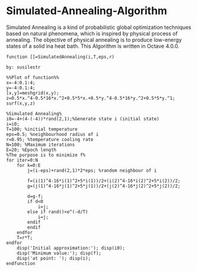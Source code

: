 # Simulated-Annealing-Algorithm
Simulated Annealing is a kind of probabilistic global optimization techniques based on natural phenomena, which is inspired by physical process of annealing. The objective of physical annealing is to produce low-energy states of a solid ina heat bath. This Algorithm is written in Octave 4.0.0.

    function []=SimulatedAnnealing(i,T,eps,r)
	
	by: susilestr
	
    %%Plot of function%%
	x=-4:0.1:4;
	y=-4:0.1:4;
	[x,y]=meshgrid(x,y);
	z=0.5*x.^4-0.5*16*x.^2+0.5*5*x.+0.5*y.^4-0.5*16*y.^2+0.5*5*y.^1;
	surf(x,y,z)

	%Simulated Annealing%
	i0=-4+(4-(-4))*rand(2,1);%Generate state i (initial state)
	i=i0;
	T=100; %initial temperature
	eps=0.5; %neighbourhood radius of i
	r=0.95; %temperature cooling rate
	N=100; %Maximum iterations
	E=20; %Epoch length
	%The purpose is to minimize f%
	for iter=0:N
  		for k=0:E
      		j=(i-eps)+rand(2,1)*2*eps; %random neighbour of i
      
     		f=(i(1)^4-16*i(1)^2+5*i(1))/2+(i(2)^4-16*i(2)^2+5*i(2))/2;
      		g=(j(1)^4-16*j(1)^2+5*j(1))/2+(j(2)^4-16*j(2)^2+5*j(2))/2;
      
 	  		d=g-f;
      		if d<0
         		i=j;
      		else if rand()<e^(-d/T)
         		i=j;
      		endif
      		endif
  		endfor
  		T=r*T;
	endfor
    	disp('Initial approximation:'); disp(i0);
      	disp('Minimum value:'); disp(f);
      	disp('at point: '); disp(i);
    endfunction

